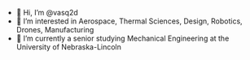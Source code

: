- 👋 Hi, I’m @vasq2d
- 👀 I’m interested in Aerospace, Thermal Sciences, Design, Robotics, Drones, Manufacturing
- 🌱 I’m currently a senior studying Mechanical Engineering at the University of Nebraska-Lincoln


<!---
vasq2d/vasq2d is a ✨ special ✨ repository because its `README.md` (this file) appears on your GitHub profile.
You can click the Preview link to take a look at your changes.
--->
